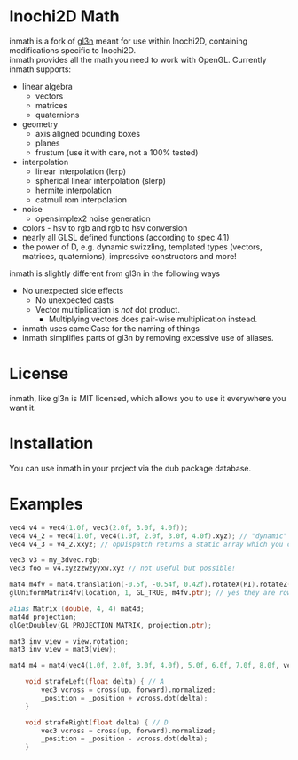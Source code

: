 Inochi2D Math
====

inmath is a fork of [gl3n](https://github.com/Dav1dde/gl3n) meant for use within Inochi2D, containing modifications specific to Inochi2D.  
inmath provides all the math you need to work with OpenGL. Currently inmath supports:

* linear algebra
  * vectors
  * matrices
  * quaternions
* geometry
  * axis aligned bounding boxes
  * planes
  * frustum (use it with care, not a 100% tested)
* interpolation
  * linear interpolation (lerp)
  * spherical linear interpolation (slerp)
  * hermite interpolation
  * catmull rom interpolation
* noise
  * opensimplex2 noise generation
* colors - hsv to rgb and rgb to hsv conversion
* nearly all GLSL defined functions (according to spec 4.1)
* the power of D, e.g. dynamic swizzling, templated types (vectors, matrices, quaternions), impressive constructors and more!

inmath is slightly different from gl3n in the following ways
 * No unexpected side effects
   * No unexpected casts
   * Vector multiplication is _not_ dot product.
     * Multiplying vectors does pair-wise multiplication instead.
 * inmath uses camelCase for the naming of things
 * inmath simplifies parts of gl3n by removing excessive use of aliases.

License
=======

inmath, like gl3n is MIT licensed, which allows you to use it everywhere you want it.

Installation
============

You can use inmath in your project via the dub package database.

Examples
========

```D
vec4 v4 = vec4(1.0f, vec3(2.0f, 3.0f, 4.0f));
vec4 v4_2 = vec4(1.0f, vec4(1.0f, 2.0f, 3.0f, 4.0f).xyz); // "dynamic" swizzling with opDispatch
vec4 v4_3 = v4_2.xxyz; // opDispatch returns a static array which you can pass directly to the ctor of a vector!

vec3 v3 = my_3dvec.rgb;
vec3 foo = v4.xyzzzwzyyxw.xyz // not useful but possible!

mat4 m4fv = mat4.translation(-0.5f, -0.54f, 0.42f).rotateX(PI).rotateZ(PI/2);
glUniformMatrix4fv(location, 1, GL_TRUE, m4fv.ptr); // yes they are row major!

alias Matrix!(double, 4, 4) mat4d;
mat4d projection;
glGetDoublev(GL_PROJECTION_MATRIX, projection.ptr);

mat3 inv_view = view.rotation;
mat3 inv_view = mat3(view);

mat4 m4 = mat4(vec4(1.0f, 2.0f, 3.0f, 4.0f), 5.0f, 6.0f, 7.0f, 8.0f, vec4(...) ...); 
```

```D
    void strafeLeft(float delta) { // A
        vec3 vcross = cross(up, forward).normalized;
        _position = _position + vcross.dot(delta);
    }

    void strafeRight(float delta) { // D
        vec3 vcross = cross(up, forward).normalized;
        _position = _position - vcross.dot(delta);
    }
```
